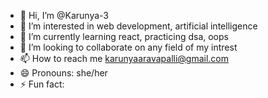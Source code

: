 - 👋 Hi, I’m @Karunya-3
- 👀 I’m interested in web development, artificial intelligence
- 🌱 I’m currently learning react, practicing dsa, oops
- 💞️ I’m looking to collaborate on any field of my intrest
- 📫 How to reach me karunyaaravapalli@gmail.com
- 😄 Pronouns: she/her
- ⚡ Fun fact: 

<!---
Karunya-3/Karunya-3 is a ✨ special ✨ repository because its `README.md` (this file) appears on your GitHub profile.
You can click the Preview link to take a look at your changes.
--->
